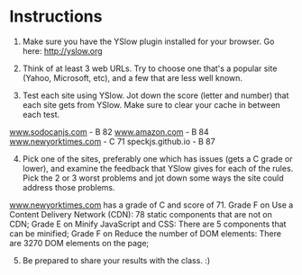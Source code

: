 # Instructions

1. Make sure you have the YSlow plugin installed for your browser. Go here: http://yslow.org

2. Think of at least 3 web URLs. Try to choose one that's a popular site (Yahoo, Microsoft, etc), and a few that are less well known.

3. Test each site using YSlow. Jot down the score (letter and number) that each site gets from YSlow. Make sure to clear your cache in between each test.

www.sodocanjs.com - B 82
www.amazon.com - B 84
www.newyorktimes.com - C 71
speckjs.github.io - B 87

4. Pick one of the sites, preferably one which has issues (gets a C grade or lower), and examine the feedback that YSlow gives for each of the rules. Pick the 2 or 3 worst problems and jot down some ways the site could address those problems.

www.newyorktimes.com has a grade of C and score of 71. 
Grade F on Use a Content Delivery Network (CDN): 78 static components that are not on CDN;
Grade E on Minify JavaScript and CSS: There are 5 components that can be minified;
Grade F on Reduce the number of DOM elements: There are 3270 DOM elements on the page;

5. Be prepared to share your results with the class. :)